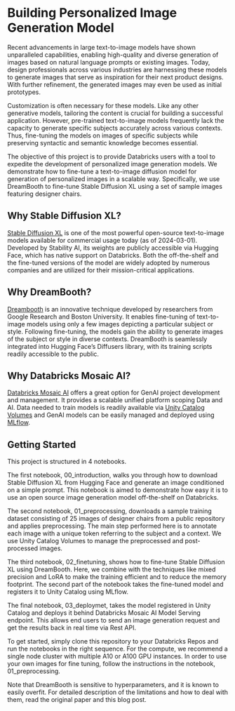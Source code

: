 # Building Personalized Image Generation Model
Recent advancements in large text-to-image models have shown unparalleled capabilities, enabling high-quality and diverse generation of images based on natural language prompts or existing images. Today, design professionals across various industries are harnessing these models to generate images that serve as inspiration for their next product designs. With further refinement, the generated images may even be used as initial prototypes.

Customization is often necessary for these models. Like any other generative models, tailoring the content is crucial for building a successful application. However, pre-trained text-to-image models frequently lack the capacity to generate specific subjects accurately across various contexts. Thus, fine-tuning the models on images of specific subjects while preserving syntactic and semantic knowledge becomes essential.

The objective of this project is to provide Databricks users with a tool to expedite the development of personalized image generation models. We demonstrate how to fine-tune a text-to-image diffusion model for generation of personalized images in a scalable way. Specifically, we use DreamBooth to fine-tune Stable Diffusion XL using a set of sample images featuring designer chairs.


## Why Stable Diffusion XL?
[Stable Diffusion XL](https://huggingface.co/stabilityai/stable-diffusion-xl-base-1.0/) is one of the most powerful open-source text-to-image models available for commercial usage today (as of 2024-03-01). Developed by Stability AI, its weights are publicly accessible via Hugging Face, which has native support on Databricks. Both the off-the-shelf and the fine-tuned versions of the model are widely adopted by numerous companies and are utilized for their mission-critical applications.


## Why DreamBooth?
[Dreambooth](https://dreambooth.github.io/) is an innovative technique developed by researchers from Google Research and Boston University. It enables fine-tuning of text-to-image models using only a few images depicting a particular subject or style. Following fine-tuning, the models gain the ability to generate images of the subject or style in diverse contexts. DreamBooth is seamlessly integrated into Hugging Face’s Diffusers library, with its training scripts readily accessible to the public.


## Why Databricks Mosaic AI?
[Databricks Mosaic AI](https://www.databricks.com/product/machine-learning) offers a great option for GenAI project development and management. It provides a scalable unified platform scoping Data and AI. Data needed to train models is readily available via [Unity Catalog Volumes](https://www.databricks.com/product/unity-catalog) and GenAI models can be easily managed and deployed using [MLflow](https://www.databricks.com/product/managed-mlflow).


## Getting Started
This project is structured in 4 notebooks.  

The first notebook, 00_introduction, walks you through how to download Stable Diffusion XL from Hugging Face and generate an image conditioned on a simple prompt. This notebook is aimed to demonstrate how easy it is to use an open source image generation model off-the-shelf on Databricks. 

The second notebook,  01_preprocessing, downloads a sample training dataset consisting of 25 images of designer chairs from a public repository and applies preprocessing. The main step performed here is to annotate each image with a unique token referring to the subject and a context. We use Unity Catalog Volumes to manage the preprocessed and post-processed images. 

The third notebook, 02_finetuning, shows how to fine-tune Stable Diffusion XL using DreamBooth. Here, we combine with the techniques like mixed precision and LoRA to make the training efficient and to reduce the memory footprint. The second part of the notebook takes the fine-tuned model and registers it to Unity Catalog using MLflow. 
 
The final notebook, 03_deploymet, takes the model registered in Unity Catalog and deploys it behind Databricks Mosaic AI Model Serving endpoint. This allows end users to send an image generation request and get the results back in real time via Rest API.  

To get started, simply clone this repository to your Databricks Repos and run the notebooks in the right sequence. For the compute, we recommend a single node cluster with multiple A10 or A100 GPU instances. In order to use your own images for fine tuning, follow the instructions in the notebook, 01_preprocessing. 

Note that DreamBooth is sensitive to hyperparameters, and it is known to easily overfit. For detailed description of the limitations and how to deal with them, read the original  paper and this blog post. 
